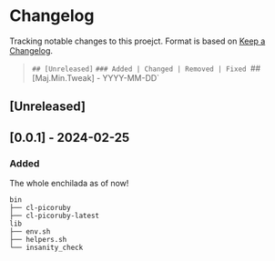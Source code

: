 # Changelog

Tracking notable changes to this proejct.  Format is based on [Keep a Changelog](https://keepachangelog.com/en/1.1.0/).

> `## [Unreleased]`
> `### Added | Changed | Removed | Fixed
> `## [Maj.Min.Tweak] - YYYY-MM-DD`

## [Unreleased]

## [0.0.1] - 2024-02-25
### Added
The whole enchilada as of now!
```
bin
├── cl-picoruby
├── cl-picoruby-latest
lib
├── env.sh
├── helpers.sh
└── insanity_check
```
